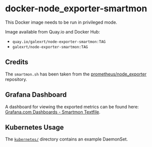 # docker-node_exporter-smartmon

This Docker image needs to be run in privileged mode.

Image available from Quay.io and Docker Hub:
* `quay.io/galexrt/node-exporter-smartmon:TAG`
* `galexrt/node-exporter-smartmon:TAG`

## Credits

The `smartmon.sh` has been taken from the [prometheus/node_exporter](https://github.com/prometheus/node_exporter) repository.

## Grafana Dashboard

A dashboard for viewing the exported metrics can be found here: [Grafana.com Dashboards - Smartmon Textfile](https://grafana.com/dashboards/3992).

## Kubernetes Usage

The [`kubernetes/`](/kubernetes/) directory contains an example DaemonSet.
